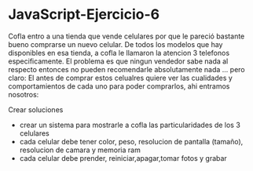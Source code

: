 # JavaScript-Ejercicio-6
Cofla entro a una tienda que vende celulares por que le pareció bastante bueno comprarse un nuevo celular.
De todos los modelos que hay disponibles en esa tienda, a cofla le llamaron la atencion 3 telefonos especificamente.
El problema es que ningun vendedor sabe nada al respecto entonces no pueden recomendarle absolutamente nada ... pero claro:
El antes de comprar estos celualres quiere ver las cualidades y comportamientos de cada uno para poder comprarlos, ahi entramos nosotros:

Crear soluciones

- crear un sistema para mostrarle a cofla las particularidades de los 3 celulares
- cada celular debe tener color, peso, resolucion de pantalla (tamaño), resolucion de camara y memoria ram
- cada celular debe prender, reiniciar,apagar,tomar fotos y grabar 
